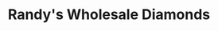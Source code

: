 ---
title: "Randy's Wholesale Diamonds"
url: /atlantic-city/randys-wholesale-diamonds/
shop: jewelry
---